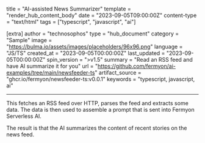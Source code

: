 title = "AI-assisted News Summarizer"
template = "render_hub_content_body"
date = "2023-09-05T09:00:00Z"
content-type = "text/html"
tags = ["typescript", "javascript", "ai"]

[extra]
author = "technosophos"
type = "hub_document"
category = "Sample"
image = "https://bulma.io/assets/images/placeholders/96x96.png"
language = "JS/TS"
created_at = "2023-09-05T00:00:00Z"
last_updated = "2023-09-05T00:00:00Z"
spin_version = ">v1.5"
summary =  "Read an RSS feed and have AI summarize it for you"
url = "https://github.com/fermyon/ai-examples/tree/main/newsfeeder-ts"
artifact_source = "ghcr.io/fermyon/newsfeeder-ts:v0.0.1"
keywords = "typescript, javascript, ai"

---

This fetches an RSS feed over HTTP, parses the feed and extracts some data. The data is then used to assemble a prompt that is sent into Fermyon Serverless AI.

The result is that the AI summarizes the content of recent stories on the news feed.
